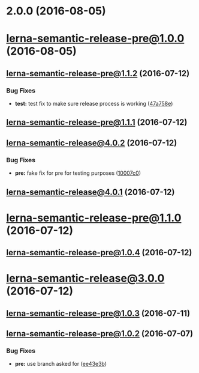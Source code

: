<a name="2.0.0"></a>
# 2.0.0 (2016-08-05)



<a name="lerna-semantic-release-pre@1.0.0"></a>
# lerna-semantic-release-pre@1.0.0 (2016-08-05)



<a name="lerna-semantic-release-pre@1.1.2"></a>
## lerna-semantic-release-pre@1.1.2 (2016-07-12)


### Bug Fixes

* **test:** test fix to make sure release process is working ([47a758e](https://github.com/atlassian/lerna-semantic-release/commit/47a758e))



<a name="lerna-semantic-release-pre@1.1.1"></a>
## lerna-semantic-release-pre@1.1.1 (2016-07-12)



<a name="lerna-semantic-release@4.0.2"></a>
## lerna-semantic-release@4.0.2 (2016-07-12)


### Bug Fixes

* **pre:** fake fix for pre for testing purposes ([10007c0](https://github.com/atlassian/lerna-semantic-release/commit/10007c0))



<a name="lerna-semantic-release@4.0.1"></a>
## lerna-semantic-release@4.0.1 (2016-07-12)



<a name="lerna-semantic-release-pre@1.1.0"></a>
# lerna-semantic-release-pre@1.1.0 (2016-07-12)



<a name="lerna-semantic-release-pre@1.0.4"></a>
## lerna-semantic-release-pre@1.0.4 (2016-07-12)



<a name="lerna-semantic-release@3.0.0"></a>
# lerna-semantic-release@3.0.0 (2016-07-12)



<a name="lerna-semantic-release-pre@1.0.3"></a>
## lerna-semantic-release-pre@1.0.3 (2016-07-11)



<a name="lerna-semantic-release-pre@1.0.2"></a>
## lerna-semantic-release-pre@1.0.2 (2016-07-07)


### Bug Fixes

* **pre:** use branch asked for ([ee43e3b](https://github.com/atlassian/lerna-semantic-release/commit/ee43e3b))



